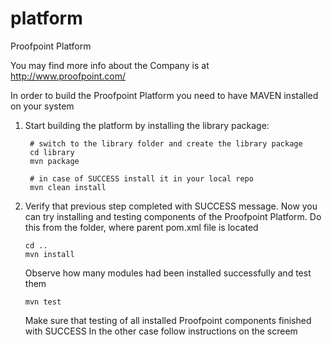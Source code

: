 # platform
Proofpoint Platform

You may find more info about the Company is at http://www.proofpoint.com/

In order to build the Proofpoint Platform you need to have MAVEN installed on your system

1. Start building the platform by installing the library package:

		# switch to the library folder and create the library package
		cd library
		mvn package
		
		# in case of SUCCESS install it in your local repo
		mvn clean install
		
		
2.  Verify that previous step completed with SUCCESS message.
	Now you can try installing and testing components of the Proofpoint Platform.
	Do this from the folder, where parent pom.xml file is located
	
		cd ..
		mvn install
		
	Observe how many modules had been installed successfully and test them
	
		mvn test
		
	Make sure that testing of all installed Proofpoint components finished with SUCCESS
	In the other case follow instructions on the screem
		
